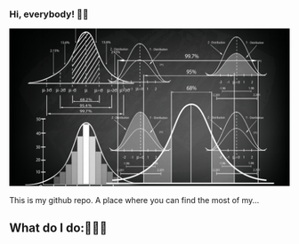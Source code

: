 ### Hi, everybody! 👋🏻

![image](img/calculation-statistics-mathematics-graphics.jpg) 

This is my github repo. A place where you can find the most of my...

## What do I do:🧑🏼‍💻
